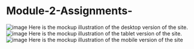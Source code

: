 # Module-2-Assignments-
![image](https://github.com/clownbuddies1/Module-2-Assignments-/assets/160882345/7edc0398-730a-4aca-bff2-8b545d1cde62)
Here is the mockup illustration of the desktop version of the site. 
![image](https://github.com/clownbuddies1/Module-2-Assignments-/assets/160882345/d7dfa93c-2ee3-436b-90d8-440f1ecf01cc)
Here is the mockup illustration of the tablet version of the site.
![image](https://github.com/clownbuddies1/Module-2-Assignments-/assets/160882345/3f3c6282-2eb9-4419-9186-7ecfc1729875)
Here is the mockup illustration of the mobile version of the site
